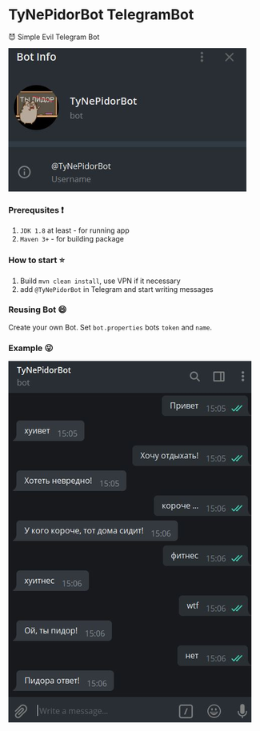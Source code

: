 # TyNePidorBot TelegramBot 
:smiling_imp: Simple Evil Telegram Bot 

![](https://github.com/ElinaValieva/TyNePidorBot/blob/master/header.JPG)

### Prerequsites :heavy_exclamation_mark:

 1. `JDK 1.8` at least - for running app
 2. `Maven 3+`  - for building package

### How to start :star:

1. Build `mvn clean install`, use VPN if it necessary
2. add `@TyNePidorBot` in Telegram and start writing messages

### Reusing Bot :smile:

Create your own Bot. Set `bot.properties` bots `token` and `name`.

### Example :stuck_out_tongue_winking_eye:
![](https://github.com/ElinaValieva/TyNePidorBot/blob/master/img.JPG)
